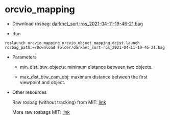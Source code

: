 # orcvio_mapping



- Download rosbag: [darknet_sort-ros_2021-04-11-19-46-21.bag](https://drive.google.com/file/d/1TTjIp5nEb-oXvUbZAXSynJOJO2AjCekt/view?usp=sharing)

- Run

```
roslaunch orcvio_mapping orcvio_object_mapping_dcist.launch rosbag_path:=/Download Folder/darknet_sort-ros_2021-04-11-19-46-21.bag
```

* Parameters

  * min_dist_btw_objects: minimum distance between two objects.

  * max_dist_btw_cam_obj: maximum distance between the first viewpoint and object.

    

* Other resources

  Raw rosbag (without tracking) from MIT: [link]( https://www.dropbox.com/sh/bovb04lrb0l745r/AAA69peH_ELWLNzvkTwoeRB4a?dl=0&lst=&preview=indoor_vio5_2020-11-03-18-44-15.bag)

  More raw rosbags MIT: [link](https://www.dropbox.com/sh/bovb04lrb0l745r/AAA69peH_ELWLNzvkTwoeRB4a?dl=0)